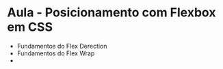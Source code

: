 # Aula - Posicionamento com Flexbox em CSS
- Fundamentos do Flex Derection
- Fundamentos do Flex Wrap
-
